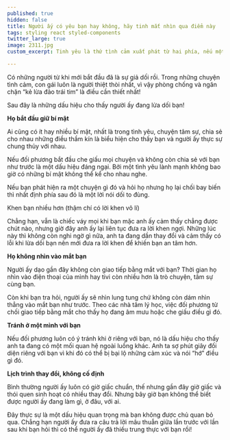 ```yaml
---
published: true
hidden: false
title: Người ấy có yêu bạn hay không, hãy tinh mắt nhìn qua điểm này
tags: styling react styled-components
twitter_large: true
image: 2311.jpg
custom_excerpt: Tinh yêu là thứ tình cảm xuất phát từ hai phía, nếu một trong hai người có sự giả dối không sớm thì muộn có ngày tình cảm sẽ đổ vỡ ngay. Có những người bắt đầu yêu nhưng khi yêu lại không yêu hết mình.

---
```


Có những người từ khi mới bắt đầu đã là sự giả dối rồi. Trong những chuyện tình cảm, con gái luôn là người thiệt thòi nhất, vì vậy phòng chống và ngăn chặn “kẻ lừa đảo trái tim” là điều cần thiết nhất!

Sau đây là những dấu hiệu cho thấy người ấy đang lừa dối bạn!

**Họ bắt đầu giữ bí mật**

Ai cũng có ít hay nhiều bí mật, nhất là trong tình yêu, chuyện tâm sự, chia sẻ cho nhau những điều thầm kín là biểu hiện cho thấy bạn và người ấy thực sự chung thủy với nhau.

Nếu đối phương bắt đầu che giấu mọi chuyện và không còn chia sẻ với bạn như trước là một dấu hiệu đáng ngại. Bởi một tình yêu lành mạnh không bao giờ có những bí mật không thể kể cho nhau nghe.

Nếu bạn phát hiện ra một chuyện gì đó và hỏi họ nhưng họ lại chối bay biến thì nhất định phía sau đó là một lời nói dối to đùng.

Khen bạn nhiều hơn (thậm chí có lời khen vô lí)

Chẳng hạn, vẫn là chiếc váy mọi khi bạn mặc anh ấy cảm thấy chẳng được chút nào, nhưng giờ đây anh ấy lại liên tục đưa ra lời khen ngợi. Những lúc này thì không còn nghi ngờ gì nữa, anh ta đang dần thay đổi và cảm thấy có lỗi khi lừa dối bạn nên mới đưa ra lời khen để khiến bạn an tâm hơn.

**Họ không nhìn vào mắt bạn**

Người ấy dạo gần đây không còn giao tiếp bằng mắt với bạn? Thời gian họ nhìn vào điện thoại của mình hay tivi còn nhiều hơn là trò chuyện, tâm sự cùng bạn.

Còn khi bạn tra hỏi, người ấy sẽ nhìn lung tung chứ không còn dám nhìn thẳng vào mắt bạn như trước. Theo các nhà tâm lý học, việc đối phương từ chối giao tiếp bằng mắt cho thấy họ đang âm mưu hoặc che giấu điều gì đó.

**Tránh ở một mình với bạn**

Nếu đối phương luôn có ý tránh khi ở riêng với bạn, nó là dấu hiệu cho thấy anh ta đang có một mối quan hệ ngoài luồng khác. Anh ta sợ phút giây đối diện riêng với bạn vì khi đó có thể bị bại lộ những cảm xúc và nói “hớ” điều gì đó.

**Lịch trình thay đổi, không cố định**

Bình thường người ấy luôn có giờ giấc chuẩn, thế nhưng gần đây giờ giấc và thói quen sinh hoạt có nhiều thay đổi. Nhưng bây giờ bạn không thể biết được người ấy đang làm gì, ở đâu, với ai.

Đây thực sự là một dấu hiệu quan trọng mà bạn không được chủ quan bỏ qua. Chẳng hạn người ấy đưa ra câu trả lời mâu thuẫn giữa lần trước với lần sau khi bạn hỏi thì có thể người ấy đã thiếu trung thực với bạn rồi!